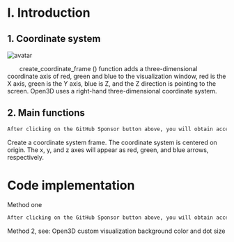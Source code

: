 #  I. Introduction 

##  1. Coordinate system 

 ![avatar]( 20210530101747906.jpg) 

   create_coordinate_frame () function adds a three-dimensional coordinate axis of red, green and blue to the visualization window, red is the X axis, green is the Y axis, blue is Z, and the Z direction is pointing to the screen. Open3D uses a right-hand three-dimensional coordinate system.  

##  2. Main functions 

  ```python  
After clicking on the GitHub Sponsor button above, you will obtain access permissions to my private code repository ( https://github.com/slowlon/my_code_bar ) to view this blog code. By searching the code number of this blog, you can find the code you need, code number is: 2024020309574446158
  ```  
 Create a coordinate system frame. The coordinate system is centered on origin. The x, y, and z axes will appear as red, green, and blue arrows, respectively. 

#  Code implementation 

 Method one 

  ```python  
After clicking on the GitHub Sponsor button above, you will obtain access permissions to my private code repository ( https://github.com/slowlon/my_code_bar ) to view this blog code. By searching the code number of this blog, you can find the code you need, code number is: 2024020309574446158
  ```  
 Method 2, see: Open3D custom visualization background color and dot size 

